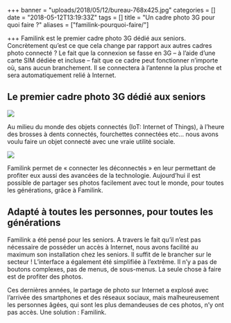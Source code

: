 +++
banner = "uploads/2018/05/12/bureau-768x425.jpg"
categories = []
date = "2018-05-12T13:19:33Z"
tags = []
title = "Un cadre photo 3G pour quoi faire ?"
aliases = ["familink-pourquoi-faire/"]

+++
Familink est le premier cadre photo 3G dédié aux seniors. Concrètement qu’est ce que cela change par rapport aux autres cadres photo connecté ? Le fait que la connexion se fasse en 3G – à l’aide d’une carte SIM dédiée et incluse – fait que ce cadre peut fonctionner n’importe où, sans aucun branchement. Il se connectera à l’antenne la plus proche et sera automatiquement relié à Internet.

## Le premier cadre photo 3G dédié aux seniors

![](/uploads/2018/05/12/sur-secretaire-noir_titres_livres_changes_16_9-768x432.jpg)

Au milieu du monde des objets connectés (IoT: Internet of Things), à l’heure des brosses à dents connectés, fourchettes connectées etc… nous avons voulu faire un objet connecté avec une vraie utilité sociale.

![](/uploads/2018/05/12/bureau-768x425.jpg)

Familink permet de « connecter les déconnectés » en leur permettant de profiter eux aussi des avancées de la technologie. Aujourd’hui il est possible de partager ses photos facilement avec tout le monde, pour toutes les générations, grâce à Familink.

## Adapté à toutes les personnes, pour toutes les générations

Familink a été pensé pour les seniors. A travers le fait qu’il n’est pas nécessaire de posséder un accès à Internet, nous avons facilité au maximum son installation chez les seniors. Il suffit de le brancher sur le secteur ! L’interface a également été simplifiée à l’extrême. Il n’y a pas de boutons complexes, pas de menus, de sous-menus. La seule chose à faire est de profiter des photos.

Ces dernières années, le partage de photo sur Internet a explosé avec l’arrivée des smartphones et des réseaux sociaux, mais malheureusement les personnes âgées, qui sont les plus demandeuses de ces photos, n’y ont pas accès. Une solution : Familink.